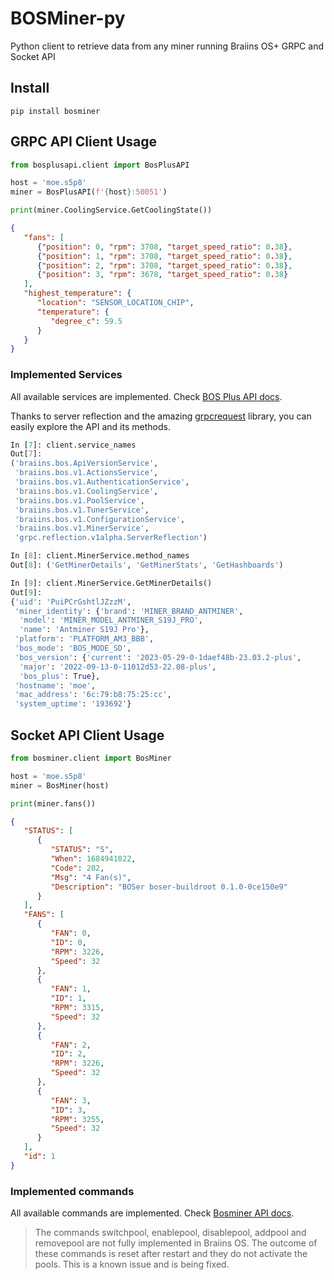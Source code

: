 # BOSMiner-py

Python client to retrieve data from any miner running Braiins OS+ GRPC and Socket API


## Install

```
pip install bosminer
```

## GRPC API Client Usage

```python
from bosplusapi.client import BosPlusAPI

host = 'moe.s5p8'
miner = BosPlusAPI(f'{host}:50051')

print(miner.CoolingService.GetCoolingState())
```

```json
{
   "fans": [
      {"position": 0, "rpm": 3708, "target_speed_ratio": 0.38},
      {"position": 1, "rpm": 3708, "target_speed_ratio": 0.38},
      {"position": 2, "rpm": 3708, "target_speed_ratio": 0.38},
      {"position": 3, "rpm": 3678, "target_speed_ratio": 0.38}
   ],
   "highest_temperature": {
      "location": "SENSOR_LOCATION_CHIP",
      "temperature": {
         "degree_c": 59.5
      }
   }
}
```

### Implemented Services

All available services are implemented. Check [BOS Plus API docs](https://github.com/braiins/bos-plus-api#usage).

Thanks to server reflection and the amazing [grpcrequest](https://github.com/wesky93/grpc_requests) library, you can easily explore the API and its methods.

```python
In [7]: client.service_names
Out[7]:
('braiins.bos.ApiVersionService',
 'braiins.bos.v1.ActionsService',
 'braiins.bos.v1.AuthenticationService',
 'braiins.bos.v1.CoolingService',
 'braiins.bos.v1.PoolService',
 'braiins.bos.v1.TunerService',
 'braiins.bos.v1.ConfigurationService',
 'braiins.bos.v1.MinerService',
 'grpc.reflection.v1alpha.ServerReflection')
```

```python
In [8]: client.MinerService.method_names
Out[8]: ('GetMinerDetails', 'GetMinerStats', 'GetHashboards')

```

```python
In [9]: client.MinerService.GetMinerDetails()
Out[9]:
{'uid': 'PuiPCrGshtlJZzzM',
 'miner_identity': {'brand': 'MINER_BRAND_ANTMINER',
  'model': 'MINER_MODEL_ANTMINER_S19J_PRO',
  'name': 'Antminer S19J Pro'},
 'platform': 'PLATFORM_AM3_BBB',
 'bos_mode': 'BOS_MODE_SD',
 'bos_version': {'current': '2023-05-29-0-1daef48b-23.03.2-plus',
  'major': '2022-09-13-0-11012d53-22.08-plus',
  'bos_plus': True},
 'hostname': 'moe',
 'mac_address': '6c:79:b8:75:25:cc',
 'system_uptime': '193692'}
```

## Socket API Client Usage

```python
from bosminer.client import BosMiner

host = 'moe.s5p8'
miner = BosMiner(host)

print(miner.fans())
```

```json
{
   "STATUS": [
      {
         "STATUS": "S",
         "When": 1684941022,
         "Code": 202,
         "Msg": "4 Fan(s)",
         "Description": "BOSer boser-buildroot 0.1.0-0ce150e9"
      }
   ],
   "FANS": [
      {
         "FAN": 0,
         "ID": 0,
         "RPM": 3226,
         "Speed": 32
      },
      {
         "FAN": 1,
         "ID": 1,
         "RPM": 3315,
         "Speed": 32
      },
      {
         "FAN": 2,
         "ID": 2,
         "RPM": 3226,
         "Speed": 32
      },
      {
         "FAN": 3,
         "ID": 3,
         "RPM": 3255,
         "Speed": 32
      }
   ],
   "id": 1
}

```

### Implemented commands

All available commands are implemented. Check [Bosminer API docs](https://docs.braiins.com/os/open-source-en/Development/1_api.html).

> The commands switchpool, enablepool, disablepool, addpool and removepool are not fully implemented in Braiins OS. The outcome of these commands is reset after restart and they do not activate the pools. This is a known issue and is being fixed.
